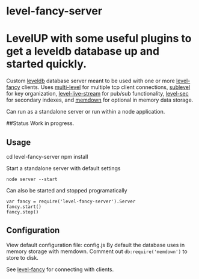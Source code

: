 level-fancy-server
==================

LevelUP with some useful plugins to get a leveldb database up and started quickly.
=======

Custom [leveldb](https://github.com/rvagg/node-levelup) database server meant to be used with one or more [level-fancy](https://github.com/dadams/level-fancy) clients. Uses [multi-level](https://github.com/juliangruber/multilevel) 
for multiple tcp client connections, [sublevel](https://github.com/dominictarr/level-sublevel) for key organization, 
[level-live-stream](https://github.com/dominictarr/level-live-stream) for pub/sub functionality,
[level-sec](https://github.com/juliangruber/level-sec) for secondary indexes,
and [memdown](https://github.com/rvagg/memdown) for optional in memory data storage. 


Can run as a standalone server or run within a node application.

##Status
Work in progress. 

## Usage 
cd level-fancy-server
npm install

Start a standalone server with default settings

```
node server --start
```

Can also be started and stopped programatically

```
var fancy = require('level-fancy-server').Server
fancy.start()
fancy.stop()
```

## Configuration
View default configuration file: config.js
By default the database uses in memory storage with memdown. Comment out
`db:require('memdown')` to store to disk.

See [level-fancy](https://github.com/dadams/level-fancy) for connecting with clients.

